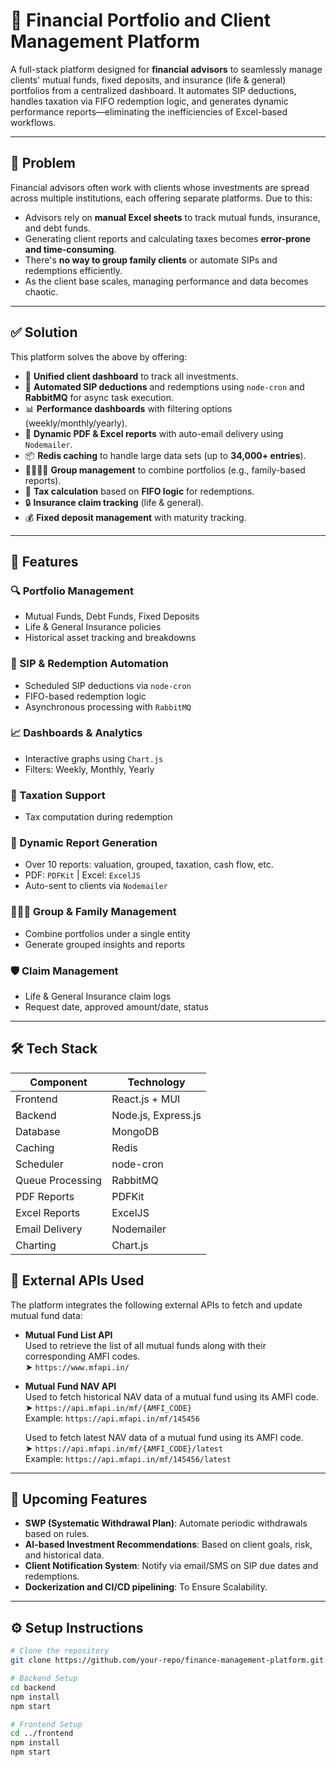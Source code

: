 # 💼 Financial Portfolio and Client Management Platform

A full-stack platform designed for **financial advisors** to seamlessly manage clients' mutual funds, fixed deposits, and insurance (life & general) portfolios from a centralized dashboard. It automates SIP deductions, handles taxation via FIFO redemption logic, and generates dynamic performance reports—eliminating the inefficiencies of Excel-based workflows.

---

## 🧩 Problem

Financial advisors often work with clients whose investments are spread across multiple institutions, each offering separate platforms. Due to this:

- Advisors rely on **manual Excel sheets** to track mutual funds, insurance, and debt funds.
- Generating client reports and calculating taxes becomes **error-prone and time-consuming**.
- There's **no way to group family clients** or automate SIPs and redemptions efficiently.
- As the client base scales, managing performance and data becomes chaotic.

---

## ✅ Solution

This platform solves the above by offering:

- 🔗 **Unified client dashboard** to track all investments.
- 🔁 **Automated SIP deductions** and redemptions using `node-cron` and **RabbitMQ** for async task execution.
- 📊 **Performance dashboards** with filtering options (weekly/monthly/yearly).
- 📄 **Dynamic PDF & Excel reports** with auto-email delivery using `Nodemailer`.
- 📦 **Redis caching** to handle large data sets (up to **34,000+ entries**).
- 👨‍👩‍👧‍👦 **Group management** to combine portfolios (e.g., family-based reports).
- 🧾 **Tax calculation** based on **FIFO logic** for redemptions.
- 🔒 **Insurance claim tracking** (life & general).
- 💰 **Fixed deposit management** with maturity tracking.

---

## 🚀 Features

### 🔍 Portfolio Management
- Mutual Funds, Debt Funds, Fixed Deposits
- Life & General Insurance policies
- Historical asset tracking and breakdowns

### 🔄 SIP & Redemption Automation
- Scheduled SIP deductions via `node-cron`
- FIFO-based redemption logic
- Asynchronous processing with `RabbitMQ`

### 📈 Dashboards & Analytics
- Interactive graphs using `Chart.js`
- Filters: Weekly, Monthly, Yearly

### 🧾 Taxation Support
- Tax computation during redemption

### 📑 Dynamic Report Generation
- Over 10 reports: valuation, grouped, taxation, cash flow, etc.
- PDF: `PDFKit` | Excel: `ExcelJS`
- Auto-sent to clients via `Nodemailer`

### 👨‍👩‍👧 Group & Family Management
- Combine portfolios under a single entity
- Generate grouped insights and reports

### 🛡️ Claim Management
- Life & General Insurance claim logs
- Request date, approved amount/date, status

---

## 🛠️ Tech Stack

| Component           | Technology         |
|---------------------|--------------------|
| Frontend            | React.js + MUI     |
| Backend             | Node.js, Express.js|
| Database            | MongoDB            |
| Caching             | Redis              |
| Scheduler           | node-cron          |
| Queue Processing    | RabbitMQ           |
| PDF Reports         | PDFKit             |
| Excel Reports       | ExcelJS            |
| Email Delivery      | Nodemailer         |
| Charting            | Chart.js           |

## 🔗 External APIs Used

The platform integrates the following external APIs to fetch and update mutual fund data:

- **Mutual Fund List API**  
  Used to retrieve the list of all mutual funds along with their corresponding AMFI codes.  
  ➤ `https://www.mfapi.in/`

- **Mutual Fund NAV API**  
  Used to fetch historical NAV data of a mutual fund using its AMFI code.  
  ➤ `https://api.mfapi.in/mf/{AMFI_CODE}`  
  Example: `https://api.mfapi.in/mf/145456`
  
  Used to fetch latest NAV data of a mutual fund using its AMFI code.  
  ➤ `https://api.mfapi.in/mf/{AMFI_CODE}/latest`  
  Example: `https://api.mfapi.in/mf/145456/latest`

---

## 🧠 Upcoming Features

- **SWP (Systematic Withdrawal Plan)**: Automate periodic withdrawals based on rules.
- **AI-based Investment Recommendations**: Based on client goals, risk, and historical data.
- **Client Notification System**: Notify via email/SMS on SIP due dates and redemptions.
- **Dockerization and CI/CD pipelining**: To Ensure Scalability.

---

## ⚙️ Setup Instructions

```bash
# Clone the repository
git clone https://github.com/your-repo/finance-management-platform.git

# Backend Setup
cd backend
npm install
npm start

# Frontend Setup
cd ../frontend
npm install
npm start
